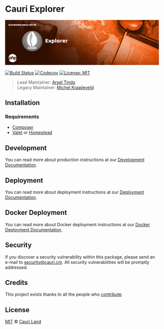 # Cauri Explorer

<p align="center">
    <img src="https://github.com/cauriland/explorer/raw/main/banner.png" />
</p>

[![Build Status](https://badgen.now.sh/github/status/cauriland/explorer/develop)](https://github.com/cauriland/explorer/actions?query=branch%3Adevelop)
[![Codecov](https://badgen.now.sh/codecov/c/github/cauriland/explorer)](https://codecov.io/gh/cauriland/explorer)
[![License: MIT](https://badgen.now.sh/badge/license/MIT/green)](https://opensource.org/licenses/MIT)


> Lead Maintainer: [Arsel Tindo](https://github.com/tnga) <br/>
> Legacy Maintainer: [Michel Kraaijeveld](https://github.com/ItsANameToo)

## Installation

### Requirements

-   [Composer](https://getcomposer.org)
-   [Valet](https://laravel.com/docs/8.x/valet) or [Homestead](https://laravel.com/docs/8.x/homestead)


## Development

You can read more about production instructions at our [Development Documentation](https://dev.cauri.cm/docs/explorer/running-your-own-explorer-for-development).

## Deployment

You can read more about deployment instructions at our [Deployment Documentation](https://dev.cauri.cm/docs/explorer/running-your-own-explorer).

## Docker Deployment

You can read more about Docker deployment instructions at our [Docker Deployment Documentation](https://dev.cauri.cm/docs/explorer/running-your-own-explorer-with-docker).

## Security

If you discover a security vulnerability within this package, please send an e-mail to security@cauri.cm. All security vulnerabilities will be promptly addressed.

## Credits

This project exists thanks to all the people who [contribute](../../contributors).

## License

[MIT](LICENSE) © [Cauri Land](https://cauri.cm)
